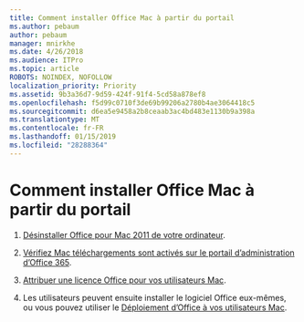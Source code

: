 ```yaml
---
title: Comment installer Office Mac à partir du portail
ms.author: pebaum
author: pebaum
manager: mnirkhe
ms.date: 4/26/2018
ms.audience: ITPro
ms.topic: article
ROBOTS: NOINDEX, NOFOLLOW
localization_priority: Priority
ms.assetid: 9b3a36d7-9d59-424f-91f4-5cd58a878ef8
ms.openlocfilehash: f5d99c0710f3de69b99206a2780b4ae3064418c5
ms.sourcegitcommit: d6ea5e9458a2b8ceaab3ac4bd483e1130b9a398a
ms.translationtype: MT
ms.contentlocale: fr-FR
ms.lasthandoff: 01/15/2019
ms.locfileid: "28288364"
---
```

# <a name="how-to-install-mac-office-from-the-portal"></a>Comment installer Office Mac à partir du portail

1. [Désinstaller Office pour Mac 2011 de votre ordinateur](https://support.office.com/article/4bfcd230-0ea1-4656-bf30-dbfa44d358fa).
    
2. [Vérifiez Mac téléchargements sont activés sur le portail d’administration d’Office 365](https://support.office.com/article/c13051e6-f75c-4737-bc0d-7685dcedf360).
    
3. [Attribuer une licence Office pour vos utilisateurs Mac](https://support.office.com/article/997596B5-4173-4627-B915-36ABAC6786DC).
    
4. Les utilisateurs peuvent ensuite installer le logiciel Office eux-mêmes, ou vous pouvez utiliser le [Déploiement d’Office à vos utilisateurs Mac](https://docs.microsoft.com/en-us/DeployOffice/mac/deployment-guide-for-office-for-mac).
    

